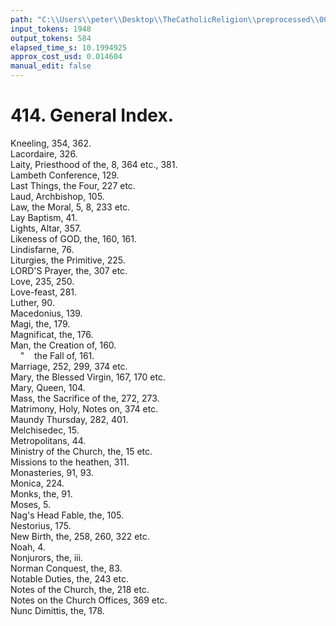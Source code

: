```yaml
---
path: "C:\\Users\\peter\\Desktop\\TheCatholicReligion\\preprocessed\\00437.jpg"
input_tokens: 1948
output_tokens: 584
elapsed_time_s: 10.1994925
approx_cost_usd: 0.014604
manual_edit: false
---
```

# 414. General Index.

Kneeling, 354, 362.  
Lacordaire, 326.  
Laity, Priesthood of the, 8, 364 etc., 381.  
Lambeth Conference, 129.  
Last Things, the Four, 227 etc.  
Laud, Archbishop, 105.  
Law, the Moral, 5, 8, 233 etc.  
Lay Baptism, 41.  
Lights, Altar, 357.  
Likeness of GOD, the, 160, 161.  
Lindisfarne, 76.  
Liturgies, the Primitive, 225.  
LORD'S Prayer, the, 307 etc.  
Love, 235, 250.  
Love-feast, 281.  
Luther, 90.  
Macedonius, 139.  
Magi, the, 179.  
Magnificat, the, 176.  
Man, the Creation of, 160.  
&nbsp;&nbsp;&nbsp;&nbsp;"&nbsp;&nbsp;&nbsp;&nbsp;the Fall of, 161.  
Marriage, 252, 299, 374 etc.  
Mary, the Blessed Virgin, 167, 170 etc.  
Mary, Queen, 104.  
Mass, the Sacrifice of the, 272, 273.  
Matrimony, Holy, Notes on, 374 etc.  
Maundy Thursday, 282, 401.  
Melchisedec, 15.  
Metropolitans, 44.  
Ministry of the Church, the, 15 etc.  
Missions to the heathen, 311.  
Monasteries, 91, 93.  
Monica, 224.  
Monks, the, 91.  
Moses, 5.  
Nag's Head Fable, the, 105.  
Nestorius, 175.  
New Birth, the, 258, 260, 322 etc.  
Noah, 4.  
Nonjurors, the, iii.  
Norman Conquest, the, 83.  
Notable Duties, the, 243 etc.  
Notes of the Church, the, 218 etc.  
Notes on the Church Offices, 369 etc.  
Nunc Dimittis, the, 178.